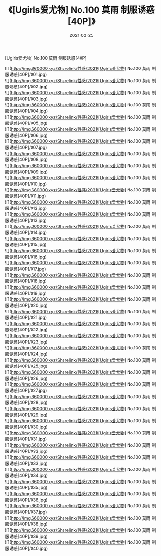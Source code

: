 ﻿---
layout: post
title:  《[Ugirls爱尤物] No.100 莫雨 制服诱惑[40P]》
date:   2021-03-25
img: http://img.660000.xyz/Sharelink/性感/2021/[Ugirls爱尤物] No.100 莫雨 制服诱惑[40P]/000.jpg
categories: [美女, 清纯, 唯美]
---

[Ugirls爱尤物] No.100 莫雨 制服诱惑[40P]

  ![](http://img.660000.xyz/Sharelink/性感/2021/[Ugirls爱尤物] No.100 莫雨 制服诱惑[40P]/001.jpg) <br> ![](http://img.660000.xyz/Sharelink/性感/2021/[Ugirls爱尤物] No.100 莫雨 制服诱惑[40P]/002.jpg) <br> ![](http://img.660000.xyz/Sharelink/性感/2021/[Ugirls爱尤物] No.100 莫雨 制服诱惑[40P]/003.jpg) <br> ![](http://img.660000.xyz/Sharelink/性感/2021/[Ugirls爱尤物] No.100 莫雨 制服诱惑[40P]/004.jpg) <br> ![](http://img.660000.xyz/Sharelink/性感/2021/[Ugirls爱尤物] No.100 莫雨 制服诱惑[40P]/005.jpg) <br> ![](http://img.660000.xyz/Sharelink/性感/2021/[Ugirls爱尤物] No.100 莫雨 制服诱惑[40P]/006.jpg) <br> ![](http://img.660000.xyz/Sharelink/性感/2021/[Ugirls爱尤物] No.100 莫雨 制服诱惑[40P]/007.jpg) <br> ![](http://img.660000.xyz/Sharelink/性感/2021/[Ugirls爱尤物] No.100 莫雨 制服诱惑[40P]/008.jpg) <br> ![](http://img.660000.xyz/Sharelink/性感/2021/[Ugirls爱尤物] No.100 莫雨 制服诱惑[40P]/009.jpg) <br> ![](http://img.660000.xyz/Sharelink/性感/2021/[Ugirls爱尤物] No.100 莫雨 制服诱惑[40P]/010.jpg) <br> ![](http://img.660000.xyz/Sharelink/性感/2021/[Ugirls爱尤物] No.100 莫雨 制服诱惑[40P]/011.jpg) <br> ![](http://img.660000.xyz/Sharelink/性感/2021/[Ugirls爱尤物] No.100 莫雨 制服诱惑[40P]/012.jpg) <br> ![](http://img.660000.xyz/Sharelink/性感/2021/[Ugirls爱尤物] No.100 莫雨 制服诱惑[40P]/013.jpg) <br> ![](http://img.660000.xyz/Sharelink/性感/2021/[Ugirls爱尤物] No.100 莫雨 制服诱惑[40P]/014.jpg) <br> ![](http://img.660000.xyz/Sharelink/性感/2021/[Ugirls爱尤物] No.100 莫雨 制服诱惑[40P]/015.jpg) <br> ![](http://img.660000.xyz/Sharelink/性感/2021/[Ugirls爱尤物] No.100 莫雨 制服诱惑[40P]/016.jpg) <br> ![](http://img.660000.xyz/Sharelink/性感/2021/[Ugirls爱尤物] No.100 莫雨 制服诱惑[40P]/017.jpg) <br> ![](http://img.660000.xyz/Sharelink/性感/2021/[Ugirls爱尤物] No.100 莫雨 制服诱惑[40P]/018.jpg) <br> ![](http://img.660000.xyz/Sharelink/性感/2021/[Ugirls爱尤物] No.100 莫雨 制服诱惑[40P]/019.jpg) <br> ![](http://img.660000.xyz/Sharelink/性感/2021/[Ugirls爱尤物] No.100 莫雨 制服诱惑[40P]/020.jpg) <br> ![](http://img.660000.xyz/Sharelink/性感/2021/[Ugirls爱尤物] No.100 莫雨 制服诱惑[40P]/021.jpg) <br> ![](http://img.660000.xyz/Sharelink/性感/2021/[Ugirls爱尤物] No.100 莫雨 制服诱惑[40P]/022.jpg) <br> ![](http://img.660000.xyz/Sharelink/性感/2021/[Ugirls爱尤物] No.100 莫雨 制服诱惑[40P]/023.jpg) <br> ![](http://img.660000.xyz/Sharelink/性感/2021/[Ugirls爱尤物] No.100 莫雨 制服诱惑[40P]/024.jpg) <br> ![](http://img.660000.xyz/Sharelink/性感/2021/[Ugirls爱尤物] No.100 莫雨 制服诱惑[40P]/025.jpg) <br> ![](http://img.660000.xyz/Sharelink/性感/2021/[Ugirls爱尤物] No.100 莫雨 制服诱惑[40P]/026.jpg) <br> ![](http://img.660000.xyz/Sharelink/性感/2021/[Ugirls爱尤物] No.100 莫雨 制服诱惑[40P]/027.jpg) <br> ![](http://img.660000.xyz/Sharelink/性感/2021/[Ugirls爱尤物] No.100 莫雨 制服诱惑[40P]/028.jpg) <br> ![](http://img.660000.xyz/Sharelink/性感/2021/[Ugirls爱尤物] No.100 莫雨 制服诱惑[40P]/029.jpg) <br> ![](http://img.660000.xyz/Sharelink/性感/2021/[Ugirls爱尤物] No.100 莫雨 制服诱惑[40P]/030.jpg) <br> ![](http://img.660000.xyz/Sharelink/性感/2021/[Ugirls爱尤物] No.100 莫雨 制服诱惑[40P]/031.jpg) <br> ![](http://img.660000.xyz/Sharelink/性感/2021/[Ugirls爱尤物] No.100 莫雨 制服诱惑[40P]/032.jpg) <br> ![](http://img.660000.xyz/Sharelink/性感/2021/[Ugirls爱尤物] No.100 莫雨 制服诱惑[40P]/033.jpg) <br> ![](http://img.660000.xyz/Sharelink/性感/2021/[Ugirls爱尤物] No.100 莫雨 制服诱惑[40P]/034.jpg) <br> ![](http://img.660000.xyz/Sharelink/性感/2021/[Ugirls爱尤物] No.100 莫雨 制服诱惑[40P]/035.jpg) <br> ![](http://img.660000.xyz/Sharelink/性感/2021/[Ugirls爱尤物] No.100 莫雨 制服诱惑[40P]/036.jpg) <br> ![](http://img.660000.xyz/Sharelink/性感/2021/[Ugirls爱尤物] No.100 莫雨 制服诱惑[40P]/037.jpg) <br> ![](http://img.660000.xyz/Sharelink/性感/2021/[Ugirls爱尤物] No.100 莫雨 制服诱惑[40P]/038.jpg) <br> ![](http://img.660000.xyz/Sharelink/性感/2021/[Ugirls爱尤物] No.100 莫雨 制服诱惑[40P]/039.jpg) <br> ![](http://img.660000.xyz/Sharelink/性感/2021/[Ugirls爱尤物] No.100 莫雨 制服诱惑[40P]/040.jpg) <br>